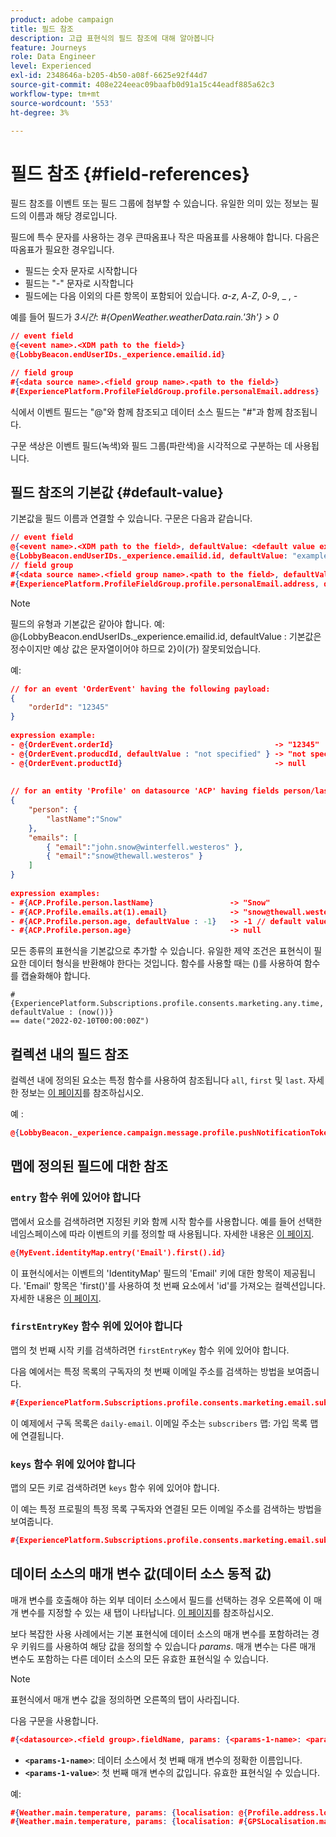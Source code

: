 ```yaml
---
product: adobe campaign
title: 필드 참조
description: 고급 표현식의 필드 참조에 대해 알아봅니다
feature: Journeys
role: Data Engineer
level: Experienced
exl-id: 2348646a-b205-4b50-a08f-6625e92f44d7
source-git-commit: 408e224eeac09baafb0d91a15c44eadf885a62c3
workflow-type: tm+mt
source-wordcount: '553'
ht-degree: 3%

---
```


# 필드 참조 {#field-references}

필드 참조를 이벤트 또는 필드 그룹에 첨부할 수 있습니다. 유일한 의미 있는 정보는 필드의 이름과 해당 경로입니다.

필드에 특수 문자를 사용하는 경우 큰따옴표나 작은 따옴표를 사용해야 합니다. 다음은 따옴표가 필요한 경우입니다.

* 필드는 숫자 문자로 시작합니다
* 필드는 &quot;-&quot; 문자로 시작합니다
* 필드에는 다음 이외의 다른 항목이 포함되어 있습니다. _a_-_z_, _A_-_Z_, _0_-_9_, _ , _-_

예를 들어 필드가 _3시간_: _#{OpenWeather.weatherData.rain.&#39;3h&#39;} > 0_

```json
// event field
@{<event name>.<XDM path to the field>}
@{LobbyBeacon.endUserIDs._experience.emailid.id}

// field group
#{<data source name>.<field group name>.<path to the field>}
#{ExperiencePlatform.ProfileFieldGroup.profile.personalEmail.address}
```

식에서 이벤트 필드는 &quot;@&quot;와 함께 참조되고 데이터 소스 필드는 &quot;#&quot;과 함께 참조됩니다.

구문 색상은 이벤트 필드(녹색)와 필드 그룹(파란색)을 시각적으로 구분하는 데 사용됩니다.

## 필드 참조의 기본값 {#default-value}

기본값을 필드 이름과 연결할 수 있습니다. 구문은 다음과 같습니다.

```json
// event field
@{<event name>.<XDM path to the field>, defaultValue: <default value expression>}
@{LobbyBeacon.endUserIDs._experience.emailid.id, defaultValue: "example@adobe.com"}
// field group
#{<data source name>.<field group name>.<path to the field>, defaultValue: <default value expression>}
#{ExperiencePlatform.ProfileFieldGroup.profile.personalEmail.address, defaultValue: "example@adobe.com"}
```

>[!NOTE]
>
>필드의 유형과 기본값은 같아야 합니다. 예: @{LobbyBeacon.endUserIDs._experience.emailid.id, defaultValue : 기본값은 정수이지만 예상 값은 문자열이어야 하므로 2}이(가) 잘못되었습니다.

예:

```json
// for an event 'OrderEvent' having the following payload:
{
    "orderId": "12345"
}
 
expression example:
- @{OrderEvent.orderId}                                    -> "12345"
- @{OrderEvent.producdId, defaultValue : "not specified" } -> "not specified" // default value, productId is not a field present in the payload
- @{OrderEvent.productId}                                  -> null
 
 
// for an entity 'Profile' on datasource 'ACP' having fields person/lastName, with fetched data such as:
{
    "person": {
        "lastName":"Snow"
    },
    "emails": [
        { "email":"john.snow@winterfell.westeros" },
        { "email":"snow@thewall.westeros" }
    ]
}
 
expression examples:
- #{ACP.Profile.person.lastName}                 -> "Snow"
- #{ACP.Profile.emails.at(1).email}              -> "snow@thewall.westeros"
- #{ACP.Profile.person.age, defaultValue : -1}   -> -1 // default value, age is not a field present in the payload
- #{ACP.Profile.person.age}                      -> null
```

모든 종류의 표현식을 기본값으로 추가할 수 있습니다. 유일한 제약 조건은 표현식이 필요한 데이터 형식을 반환해야 한다는 것입니다. 함수를 사용할 때는 ()를 사용하여 함수를 캡슐화해야 합니다.

```
#{ExperiencePlatform.Subscriptions.profile.consents.marketing.any.time, defaultValue : (now())} 
== date("2022-02-10T00:00:00Z")
```

## 컬렉션 내의 필드 참조

컬렉션 내에 정의된 요소는 특정 함수를 사용하여 참조됩니다 `all`, `first` 및 `last`. 자세한 정보는 [이 페이지](../expression/collection-management-functions.md)를 참조하십시오.

예 :

```json
@{LobbyBeacon._experience.campaign.message.profile.pushNotificationTokens.all()
```

## 맵에 정의된 필드에 대한 참조

### `entry` 함수 위에 있어야 합니다

맵에서 요소를 검색하려면 지정된 키와 함께 시작 함수를 사용합니다. 예를 들어 선택한 네임스페이스에 따라 이벤트의 키를 정의할 때 사용됩니다. 자세한 내용은 [이 페이지](../../event/about-creating.md#select-the-namespace).

```json
@{MyEvent.identityMap.entry('Email').first().id}
```

이 표현식에서는 이벤트의 &#39;IdentityMap&#39; 필드의 &#39;Email&#39; 키에 대한 항목이 제공됩니다. &#39;Email&#39; 항목은 &#39;first()&#39;를 사용하여 첫 번째 요소에서 &#39;id&#39;를 가져오는 컬렉션입니다. 자세한 내용은 [이 페이지](../expression/collection-management-functions.md).

### `firstEntryKey` 함수 위에 있어야 합니다

맵의 첫 번째 시작 키를 검색하려면 `firstEntryKey` 함수 위에 있어야 합니다.

다음 예에서는 특정 목록의 구독자의 첫 번째 이메일 주소를 검색하는 방법을 보여줍니다.

```json
#{ExperiencePlatform.Subscriptions.profile.consents.marketing.email.subscriptions.entry('daily-email').subscribers.firstEntryKey()}
```

이 예제에서 구독 목록은 `daily-email`. 이메일 주소는 `subscribers` 맵: 가입 목록 맵에 연결됩니다.

### `keys` 함수 위에 있어야 합니다

맵의 모든 키로 검색하려면 `keys` 함수 위에 있어야 합니다.

이 예는 특정 프로필의 특정 목록 구독자와 연결된 모든 이메일 주소를 검색하는 방법을 보여줍니다.

```json
#{ExperiencePlatform.Subscriptions.profile.consents.marketing.email.subscriptions.entry('daily-mail').subscribers.keys()
```

## 데이터 소스의 매개 변수 값(데이터 소스 동적 값)

매개 변수를 호출해야 하는 외부 데이터 소스에서 필드를 선택하는 경우 오른쪽에 이 매개 변수를 지정할 수 있는 새 탭이 나타납니다. [이 페이지](../expression/expressionadvanced.md)를 참조하십시오.

보다 복잡한 사용 사례에서는 기본 표현식에 데이터 소스의 매개 변수를 포함하려는 경우 키워드를 사용하여 해당 값을 정의할 수 있습니다 _params_. 매개 변수는 다른 매개 변수도 포함하는 다른 데이터 소스의 모든 유효한 표현식일 수 있습니다.

>[!NOTE]
>
>표현식에서 매개 변수 값을 정의하면 오른쪽의 탭이 사라집니다.

다음 구문을 사용합니다.

```json
#{<datasource>.<field group>.fieldName, params: {<params-1-name>: <params-1-value>, <params-2-name>: <params-2-value>}}
```

* **`<params-1-name>`**: 데이터 소스에서 첫 번째 매개 변수의 정확한 이름입니다.
* **`<params-1-value>`**: 첫 번째 매개 변수의 값입니다. 유효한 표현식일 수 있습니다.

예:

```json
#{Weather.main.temperature, params: {localisation: @{Profile.address.localisation}}}
#{Weather.main.temperature, params: {localisation: #{GPSLocalisation.main.coordinates, params: {city: @{Profile.address.city}}}}}
```
